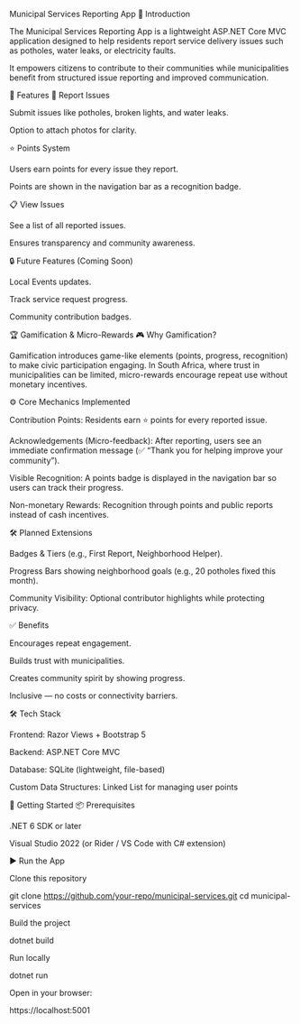 Municipal Services Reporting App
📖 Introduction

The Municipal Services Reporting App is a lightweight ASP.NET Core MVC application designed to help residents report service delivery issues such as potholes, water leaks, or electricity faults.

It empowers citizens to contribute to their communities while municipalities benefit from structured issue reporting and improved communication.

🎯 Features
📝 Report Issues

Submit issues like potholes, broken lights, and water leaks.

Option to attach photos for clarity.

⭐ Points System

Users earn points for every issue they report.

Points are shown in the navigation bar as a recognition badge.

📋 View Issues

See a list of all reported issues.

Ensures transparency and community awareness.

🔒 Future Features (Coming Soon)

Local Events updates.

Track service request progress.

Community contribution badges.

🏆 Gamification & Micro-Rewards
🎮 Why Gamification?

Gamification introduces game-like elements (points, progress, recognition) to make civic participation engaging. In South Africa, where trust in municipalities can be limited, micro-rewards encourage repeat use without monetary incentives.

⚙️ Core Mechanics Implemented

Contribution Points: Residents earn ⭐ points for every reported issue.

Acknowledgements (Micro-feedback): After reporting, users see an immediate confirmation message (✅ “Thank you for helping improve your community”).

Visible Recognition: A points badge is displayed in the navigation bar so users can track their progress.

Non-monetary Rewards: Recognition through points and public reports instead of cash incentives.

🛠️ Planned Extensions

Badges & Tiers (e.g., First Report, Neighborhood Helper).

Progress Bars showing neighborhood goals (e.g., 20 potholes fixed this month).

Community Visibility: Optional contributor highlights while protecting privacy.

✅ Benefits

Encourages repeat engagement.

Builds trust with municipalities.

Creates community spirit by showing progress.

Inclusive — no costs or connectivity barriers.

🛠️ Tech Stack

Frontend: Razor Views + Bootstrap 5

Backend: ASP.NET Core MVC

Database: SQLite (lightweight, file-based)

Custom Data Structures: Linked List for managing user points

🚀 Getting Started
📦 Prerequisites

.NET 6 SDK or later

Visual Studio 2022 (or Rider / VS Code with C# extension)

▶️ Run the App

Clone this repository

git clone https://github.com/your-repo/municipal-services.git
cd municipal-services


Build the project

dotnet build


Run locally

dotnet run


Open in your browser:

https://localhost:5001
